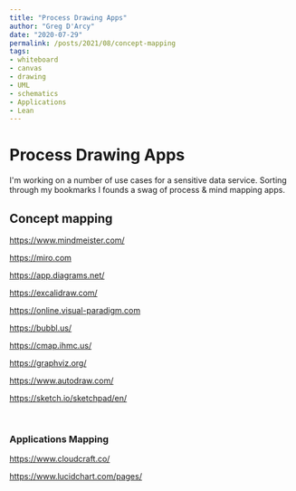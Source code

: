 ```yaml
---
title: "Process Drawing Apps"
author: "Greg D'Arcy"
date: "2020-07-29"
permalink: /posts/2021/08/concept-mapping
tags: 
- whiteboard
- canvas
- drawing
- UML
- schematics
- Applications
- Lean
---
```


# Process Drawing Apps

I'm working on a number of use cases for a sensitive data service. Sorting through my bookmarks I founds a swag of process & mind mapping apps. 

## Concept mapping

https://www.mindmeister.com/

https://miro.com

https://app.diagrams.net/

https://excalidraw.com/

https://online.visual-paradigm.com

https://bubbl.us/

https://cmap.ihmc.us/

https://graphviz.org/

https://www.autodraw.com/ 

https://sketch.io/sketchpad/en/

<br>

### Applications Mapping

https://www.cloudcraft.co/

https://www.lucidchart.com/pages/

<br>
